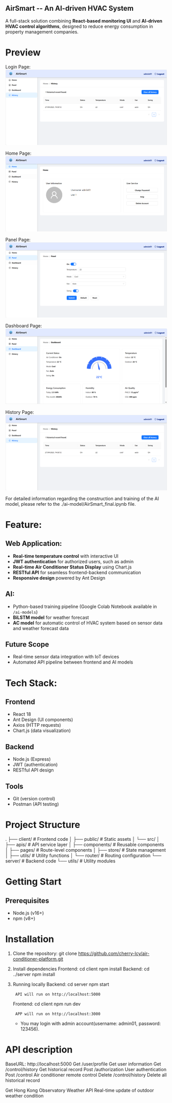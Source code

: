 ## AirSmart -- An AI-driven HVAC System

A full-stack solution combining **React-based monitoring UI** and **AI-driven HVAC control algorithms**, designed to reduce energy consumption in property management companies.

# Preview
Login Page:
![image](./client/public/projectPreview/historyPage.png)

Home Page:
![image](./client/public/projectPreview/homePage.png)

Panel Page:
![image](./client/public/projectPreview/panelPage.png)

Dashboard Page:
![image](./client/public/projectPreview/dashboardPage.png)

History Page:
![image](./client/public/projectPreview/historyPage.png)

For detailed information regarding the construction and training of the AI model, please refer to the ./ai-model/AirSmart_final.ipynb file.


# Feature:
## Web Application:
- **Real-time temperature control** with interactive UI
- **JWT authentication** for authorized users, such as admin
- **Real-time Air Conditioner Status Display** using Chart.js
- **RESTful API** for seamless frontend-backend communication
- **Responsive design** powered by Ant Design

## AI:
- Python-based training pipeline (Google Colab Notebook available in `/ai-models`)
- **BiLSTM model** for weather forecast
- **AC model** for automatic control of HVAC system based on sensor data and weather forecast data

## Future Scope  
- Real-time sensor data integration with IoT devices  
- Automated API pipeline between frontend and AI models


# Tech Stack:
## Frontend
- React 18
- Ant Design (UI components)
- Axios (HTTP requests)
- Chart.js (data visualization)

## Backend
- Node.js (Express)
- JWT (authentication)
- RESTful API design

## Tools
- Git (version control)
- Postman (API testing)


# Project Structure
.
├── client/ # Frontend code
│ ├── public/ # Static assets
│ └── src/
│ ├── apis/ # API service layer
│ ├── components/ # Reusable components
│ ├── pages/ # Route-level components
│ ├── store/ # State management
│ ├── utils/ # Utility functions
│ └── router/ # Routing configuration
└── server/ # Backend code
  └── utils/ # Utility modules

# Getting Start
## Prerequisites
- Node.js (v16+)
- npm (v8+)

# Installation
1. Clone the repository:
    git clone https://github.com/cherry-lcy/air-conditioner-platform.git

2. Install dependencies
    Frontend:
        cd client
        npm install
    Backend:
        cd ../server
        npm install

3. Running locally
    Backend:
        cd server
        npm start

        API will run on http://localhost:5000

    Frontend:
        cd client
        npm run dev

        APP will run on http://localhost:3000

    * You may login with admin account(username: admin01, password: 123456).

# API description
BaseURL: http://localhost:5000
Get     /user/profile                       Get user information
Get     /control/history                    Get historical record
Post    /authorization                      User authentication
Post    /control                            Air conditioner remote control
Delete  /control/history                    Delete all historical record

Get     Hong Kong Observatory Weather API   Real-time update of outdoor weather condition
